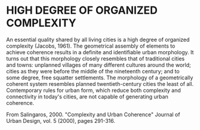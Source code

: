 # HIGH DEGREE OF ORGANIZED COMPLEXITY

An essential quality shared by all living cities is a high degree of organized complexity (Jacobs, 1961). The geometrical assembly of elements to achieve coherence results in a definite and identifiable urban morphology. It turns out that this morphology closely resembles that of traditional cities and towns: unplanned villages of many different cultures around the world; cities as they were before the middle of the nineteenth century; and to some degree, free squatter settlements. The morphology of a geometrically coherent system resembles planned twentieth-century cities the least of all. Contemporary rules for urban form, which reduce both complexity and connectivity in today's cities, are not capable of generating urban coherence.

From Salingaros, 2000. "Complexity and Urban Coherence" Journal of Urban Design, vol. 5 (2000), pages 291-316.
